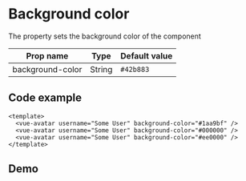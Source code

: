 <script setup>
import VueAvatar from '../../src/VueAvatar.vue'
</script>

# Background color
The property sets the background color of the component

| Prop name        | Type   | Default value   |
|------------------|--------|-----------------|
| background-color | String | `#42b883`       |

## Code example

```vue
<template>
  <vue-avatar username="Some User" background-color="#1aa9bf" />
  <vue-avatar username="Some User" background-color="#000000" />
  <vue-avatar username="Some User" background-color="#ee0000" />
</template>
```

## Demo
<div style="padding: 16px 0; display: flex;gap: 8px;">
  <vue-avatar username="Some User" background-color="#1aa9bf" />
  <vue-avatar username="Some User" background-color="#000000" />
  <vue-avatar username="Some User" background-color="#ee0000" />
</div>
